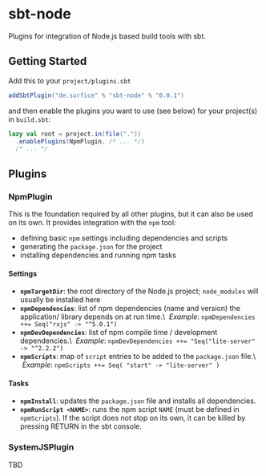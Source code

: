 # sbt-node
Plugins for integration of Node.js based build tools with sbt.

## Getting Started

Add this to your `project/plugins.sbt`
```scala
addSbtPlugin("de.surfice" % "sbt-node" % "0.0.1")
```
and then enable the plugins you want to use (see below) for your project(s) in `build.sbt`:
```scala
lazy val root = project.in(file("."))
  .enablePlugins(NpmPlugin, /* ... */)
  /* ... */
```

## Plugins
### NpmPlugin
This is the foundation required by all other plugins, but it can also be used on its own.
It provides integration with the `npm` tool:
- defining basic `npm` settings including dependencies and scripts
- generating the `package.json` for the project
- installing dependencies and running npm tasks

#### Settings
- **`npmTargetDir`**: the root directory of the Node.js project; `node_modules` will usually be installed here
- **`npmDependencies`**: list of npm dependencies (name and version) the application/ library depends on at run time.\\ 
  *Example*: `npmDependencies ++= Seq("rxjs" -> "^5.0.1")`
- **`npmDevDependencies`**: list of npm compile time / development dependencies.\\ 
  *Example*: `npmDevDependencies ++= "Seq("lite-server" -> "^2.2.2")`
- **`npmScripts`**: map of `script` entries to be added to the `package.json` file.\\ 
  *Example*: `npmScripts ++= Seq( "start" -> "lite-server" )`
  
#### Tasks
- **`npmInstall`**: updates the `package.json` file and installs all dependencies.
- **`npmRunScript <NAME>`**: runs the npm script `NAME` (must be defined in `npmScripts`). If the script does not stop on its own, it can be killed by pressing RETURN in the sbt console.

### SystemJSPlugin
TBD
